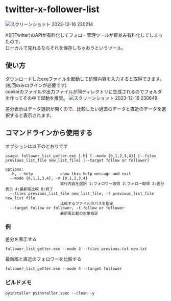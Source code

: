 # twitter-x-follower-list

![スクリーンショット 2023-12-16 230214](https://github.com/kuu13580/twitter-x-follower-list/assets/46004336/30ed71ef-7eda-4b83-8249-41e0cccecbfa)

X(旧Twitter)のAPIが有料化してフォロー管理ツールが軒並み有料化してしまったので、  
ローカルで見れるならそれを保存しちゃおうというツール。  

## 使い方
ダウンロードしたexeファイルを起動して処理内容を入力すると取得できます。  
(初回のみログインが必要です)  
cookieのファイルや出力ファイルが同ディレクトリに生成されるのでフォルダを作ってその中で起動を推奨。
![スクリーンショット 2023-12-16 230649](https://github.com/kuu13580/twitter-x-follower-list/assets/46004336/6d24c831-252a-4465-9fe0-2f76503a8c94)
  
差分表示はデータ選択が開くので、比較したい過去のデータと直近のデータを選択すると表示されます。

## コマンドラインから使用する
オプションは以下のとおりです
```
usage: follower_list_getter.exe [-h] [--mode {0,1,2,3,4}] [--files previous_list_file new_list_file] [--target follow or follower]

options:
  -h, --help            show this help message and exit
  --mode {0,1,2,3,4}, -m {0,1,2,3,4}
                        実行内容を選択 1:フォロワー取得 2:フォロー取得 3:差分表示 4:最新版比較 0:終了
  --files previous_list_file new_list_file, -f previous_list_file new_list_file
                        比較するファイルのパスを指定
  --target follow or follower, -t follow or follower
                        最新版比較の対象指定
```
### 例
差分を表示する
```
follower_list_getter.exe --mode 3 --files previous.txt new.txt
```
最新版と直近のフォロワーを比較する
```
follower_list_getter.exe --mode 4 --target follower
```

### ビルドメモ
```
pyinstaller pyinstaller.spec --clean -y
```
